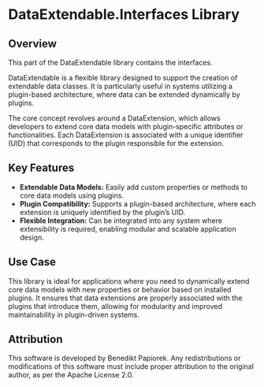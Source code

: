 ﻿# DataExtendable.Interfaces Library

## Overview

This part of the DataExtendable library contains the interfaces.

DataExtendable is a flexible library designed to support the creation of extendable data classes.
It is particularly useful in systems utilizing a plugin-based architecture, where data can be extended dynamically by
plugins.

The core concept revolves around a DataExtension, which allows developers to extend core data models with
plugin-specific attributes or functionalities.
Each DataExtension is associated with a unique identifier (UID) that corresponds to the plugin responsible for the
extension.

## Key Features

- **Extendable Data Models:** Easily add custom properties or methods to core data models using plugins.
- **Plugin Compatibility:** Supports a plugin-based architecture, where each extension is uniquely identified by the
  plugin’s UID.
- **Flexible Integration:** Can be integrated into any system where extensibility is required, enabling modular and
  scalable application design.

## Use Case

This library is ideal for applications where you need to dynamically extend core data models with new properties or
behavior based on installed plugins.
It ensures that data extensions are properly associated with the plugins that introduce them, allowing for modularity
and improved maintainability in plugin-driven systems.

## Attribution

This software is developed by Benedikt Papiorek.
Any redistributions or modifications of this software must include proper attribution to the original author, as per the
Apache License 2.0.